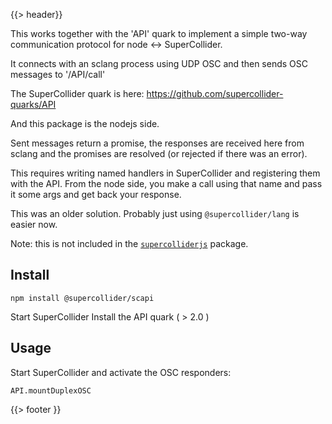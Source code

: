 {{> header}}

This works together with the 'API' quark to implement a simple two-way communication protocol for node <-> SuperCollider.

It connects with an sclang process using UDP OSC and then sends OSC messages to '/API/call'

The SuperCollider quark is here:
https://github.com/supercollider-quarks/API

And this package is the nodejs side.

Sent messages return a promise, the responses are received here from sclang and the promises are resolved (or rejected if there was an error).

This requires writing named handlers in SuperCollider and registering them with the API. From the node side, you make a call using that name and pass it some args and get back your response.

This was an older solution. Probably just using `@supercollider/lang` is easier now.

Note: this is not included in the [`supercolliderjs`](https://npmjs.org/package/supercolliderjs) package.

## Install

```shell
npm install @supercollider/scapi
```

Start SuperCollider
Install the API quark ( > 2.0 )

## Usage

Start SuperCollider and activate the OSC responders:

```supercollider
API.mountDuplexOSC
```

{{> footer }}